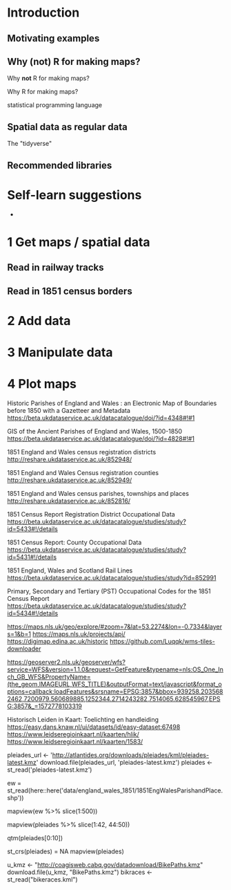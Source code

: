 
# Introduction

## Motivating examples



## Why (not) R for making maps?

Why **not** R for making maps?

Why R for making maps?


statistical programming language 


## Spatial data as regular data

The "tidyverse"


## Recommended libraries


# Self-learn suggestions

* 






# 1 Get maps / spatial data

## Read in railway tracks



## Read in 1851 census borders


# 2 Add data

# 3 Manipulate data

# 4 Plot maps








Historic Parishes of England and Wales : an Electronic Map of Boundaries before 1850 with a Gazetteer and Metadata
https://beta.ukdataservice.ac.uk/datacatalogue/doi/?id=4348#!#1


GIS of the Ancient Parishes of England and Wales, 1500-1850
https://beta.ukdataservice.ac.uk/datacatalogue/doi/?id=4828#!#1




 1851 England and Wales census registration districts 
http://reshare.ukdataservice.ac.uk/852948/


 1851 England and Wales Census registration counties 
http://reshare.ukdataservice.ac.uk/852949/


 1851 England and Wales census parishes, townships and places 
http://reshare.ukdataservice.ac.uk/852816/




1851 Census Report Registration District Occupational Data
https://beta.ukdataservice.ac.uk/datacatalogue/studies/study?id=5433#!/details


1851 Census Report: County Occupational Data
https://beta.ukdataservice.ac.uk/datacatalogue/studies/study?id=5431#!/details



1851 England, Wales and Scotland Rail Lines 
https://beta.ukdataservice.ac.uk/datacatalogue/studies/study?id=852991


Primary, Secondary and Tertiary (PST) Occupational Codes for the 1851 Census Report
https://beta.ukdataservice.ac.uk/datacatalogue/studies/study?id=5434#!/details



https://maps.nls.uk/geo/explore/#zoom=7&lat=53.2274&lon=-0.7334&layers=1&b=1
https://maps.nls.uk/projects/api/
https://digimap.edina.ac.uk/historic
https://github.com/Luqqk/wms-tiles-downloader


https://geoserver2.nls.uk/geoserver/wfs?service=WFS&version=1.1.0&request=GetFeature&typename=nls:OS_One_Inch_GB_WFS&PropertyName=(the_geom,IMAGEURL,WFS_TITLE)&outputFormat=text/javascript&format_options=callback:loadFeatures&srsname=EPSG:3857&bbox=939258.2035682462,7200979.560689885,1252344.2714243282,7514065.628545967,EPSG:3857&_=1572778103319


Historisch Leiden in Kaart: Toelichting en handleiding
https://easy.dans.knaw.nl/ui/datasets/id/easy-dataset:67498
https://www.leidseregioinkaart.nl/kaarten/hlik/
https://www.leidseregioinkaart.nl/kaarten/1583/





pleiades_url <- 'http://atlantides.org/downloads/pleiades/kml/pleiades-latest.kmz'
download.file(pleiades_url, 'pleiades-latest.kmz')
pleiades <- st_read('pleiades-latest.kmz')

ew = st_read(here::here('data/england_wales_1851/1851EngWalesParishandPlace.shp'))

mapview(ew %>% slice(1:500))

mapview(pleiades %>%
  slice(1:42, 44:50))



qtm(pleiades[0:10])

st_crs(pleiades) = NA
mapview(pleiades)

u_kmz <- "http://coagisweb.cabq.gov/datadownload/BikePaths.kmz"
download.file(u_kmz, "BikePaths.kmz")
bikraces <- st_read("bikeraces.kml")

